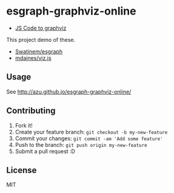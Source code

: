 # esgraph-graphviz-online

* [JS Code to graphviz](http://azu.github.io/esgraph-graphviz-online/ "JS Code to graphviz")

This project demo of these.

* [Swatinem/esgraph](https://github.com/Swatinem/esgraph "Swatinem/esgraph")
* [mdaines/viz.js](https://github.com/mdaines/viz.js "mdaines/viz.js")

## Usage

See http://azu.github.io/esgraph-graphviz-online/

## Contributing

1. Fork it!
2. Create your feature branch: `git checkout -b my-new-feature`
3. Commit your changes: `git commit -am 'Add some feature'`
4. Push to the branch: `git push origin my-new-feature`
5. Submit a pull request :D

## License

MIT